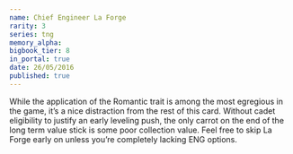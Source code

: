 ```yaml
---
name: Chief Engineer La Forge
rarity: 3
series: tng
memory_alpha:
bigbook_tier: 8
in_portal: true
date: 26/05/2016
published: true
---
```


While the application of the Romantic trait is among the most egregious in the game, it’s a nice distraction from the rest of this card. Without cadet eligibility to justify an early leveling push, the only carrot on the end of the long term value stick is some poor collection value. Feel free to skip La Forge early on unless you’re completely lacking ENG options.
